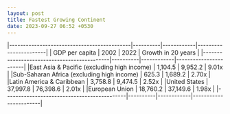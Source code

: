 ```yaml
---
layout: post
title: Fastest Growing Continent
date: 2023-09-27 06:52 +0530
---
```



|--------------------------------------------|----------|------------|-----------------------|
| GDP per capita                             | 2002     |       2022 |    Growth in 20 years |
|--------------------------------------------|----------|------------|-----------------------|
|East Asia & Pacific (excluding high income) |  1,104.5 |   9,952.2  |      9.01x            |
|Sub-Saharan Africa (excluding high income)  |    625.3 |   1,689.2  |      2.70x            |
|Latin America & Caribbean                   |  3,758.8 |   9,474.5  |      2.52x            |
|United States                               | 37,997.8 |  76,398.6  |      2.01x            | 
|European Union                              | 18,760.2 |  37,149.6  |      1.98x            |
|--------------------------------------------|----------|------------|-----------------------|


